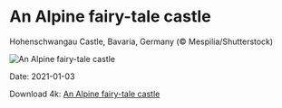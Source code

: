 # An Alpine fairy-tale castle

Hohenschwangau Castle, Bavaria, Germany (© Mespilia/Shutterstock)

![An Alpine fairy-tale castle](https://bing.com/th?id=OHR.HohenschwangauWinter_EN-US4258102206_UHD.jpg&rf=LaDigue_UHD.jpg&pid=hp&w=1024&h=576)

Date: 2021-01-03

Download 4k: [An Alpine fairy-tale castle](https://bing.com/th?id=OHR.HohenschwangauWinter_EN-US4258102206_UHD.jpg&rf=LaDigue_UHD.jpg&pid=hp&w=3840&h=2160)

